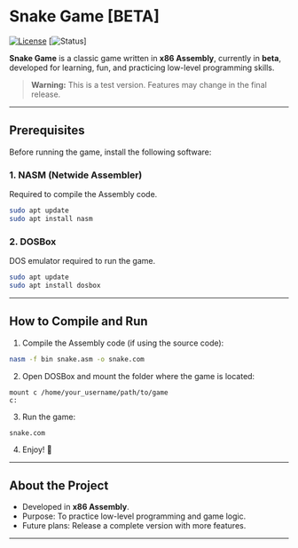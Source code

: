 # Snake Game \[BETA]

[![License](https://img.shields.io/badge/license-MIT-green)](LICENSE)
\[![Status](https://img.shields.io/badge/status-Beta-yellow)]

**Snake Game** is a classic game written in **x86 Assembly**, currently in **beta**, developed for learning, fun, and practicing low-level programming skills.

> **Warning:** This is a test version. Features may change in the final release.

---

## Prerequisites

Before running the game, install the following software:

### 1. NASM (Netwide Assembler)

Required to compile the Assembly code.

```bash
sudo apt update
sudo apt install nasm
```

### 2. DOSBox

DOS emulator required to run the game.

```bash
sudo apt update
sudo apt install dosbox
```

---

## How to Compile and Run

1. Compile the Assembly code (if using the source code):

```bash
nasm -f bin snake.asm -o snake.com
```

2. Open DOSBox and mount the folder where the game is located:

```dos
mount c /home/your_username/path/to/game
c:
```

3. Run the game:

```dos
snake.com
```

4. Enjoy! 🐍

---

## About the Project

* Developed in **x86 Assembly**.
* Purpose: To practice low-level programming and game logic.
* Future plans: Release a complete version with more features.

---
